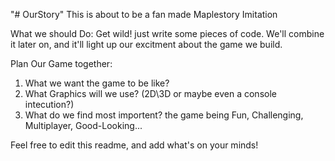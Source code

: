 "# OurStory" 
This is about to be a fan made Maplestory Imitation


What we should Do:
  Get wild! just write some pieces of code.
  We'll combine it later on, and it'll light up our excitment about the game we build.


Plan Our Game together:
  1. What we want the game to be like? 
  2. What Graphics will we use? (2D\3D or maybe even a console intecution?)
  3. What do we find most importent? the game being Fun, Challenging, Multiplayer, Good-Looking...


Feel free to edit this readme, and add what's on your minds!
